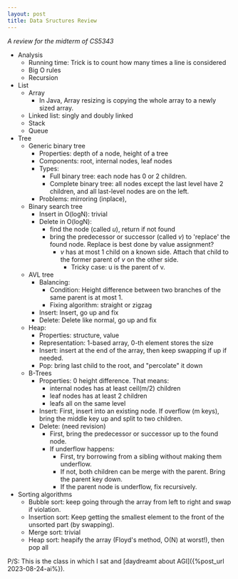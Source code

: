 ```yaml
---
layout: post
title: Data Sructures Review
---
```


*A review for the midterm of CS5343*

- Analysis
    - Running time: Trick is to count how many times a line is considered
    - Big O rules
    - Recursion
- List
    - Array
        -  In Java, Array resizing is copying the whole array to a newly sized array.
    - Linked list: singly and doubly linked
    - Stack
    - Queue
- Tree
    - Generic binary tree
        - Properties: depth of a node, height of a tree
        - Components: root, internal nodes, leaf nodes
        - Types: 
            - Full binary tree: each node has 0 or 2 children.
            - Complete binary tree: all nodes except the last level have 2 children, and all last-level nodes are on the left.
        - Problems: mirroring (inplace), 
    - Binary search tree
        - Insert in O(logN): trivial
        - Delete in O(logN):
            - find the node (called $u$), return if not found
            - bring the predecessor or successor (called $v$) to 'replace' the found node. Replace is best done by value assignment?
                - $v$ has at most 1 child on a known side. Attach that child to the former parent of $v$ on the other side.
                    - Tricky case: u is the parent of v.
    - AVL tree
        - Balancing:
            - Condition: Height difference between two branches of the same parent is at most 1.
            - Fixing algorithm: straight or zigzag
        - Insert: Insert, go up and fix
        - Delete: Delete like normal, go up and fix
    - Heap:
        - Properties: structure, value
        - Representation: 1-based array, 0-th element stores the size
        - Insert: insert at the end of the array, then keep swapping if up if needed.
        - Pop: bring last child to the root, and "percolate" it down
    - B-Trees
        - Properties: 0 height difference. That means:
            - internal nodes has at least ceil(m/2) children
            - leaf nodes has at least 2 children
            - leafs all on the same level
        - Insert: First, insert into an existing node. If overflow (m keys), bring the middle key up and split to two children.
        - Delete: (need revision)
            - First, bring the predecessor or successor up to the found node.  
            - If underflow happens:
                - First, try borrowing from a sibling without making them underflow.
                - If not, both children can be merge with the parent. Bring the parent key down.
                - If the parent node is underflow, fix recursively.
- Sorting algorithms
    - Bubble sort: keep going through the array from left to right and swap if violation.
    - Insertion sort: Keep getting the smallest element to the front of the unsorted part (by swapping).
    - Merge sort: trivial
    - Heap sort: heapify the array (Floyd's method, O(N) at worst!), then pop all

P/S: This is the class in which I sat and [daydreamt about AGI]({%post_url 2023-08-24-ai%}).